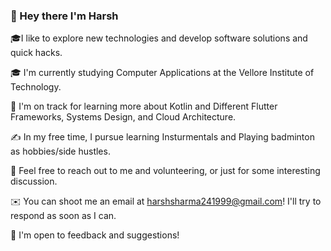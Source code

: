 ### 👋 Hey there I'm Harsh 
🎓I like to explore new technologies and develop software solutions and quick hacks.

🎓 I'm currently studying Computer Applications at the Vellore Institute of Technology.

🌱 I'm on track for learning more about Kotlin and Different Flutter Frameworks, Systems Design, and Cloud Architecture.

✍️ In my free time, I pursue learning Insturmentals and Playing badminton as hobbies/side hustles.

💬 Feel free to reach out to me and volunteering, or just for some interesting discussion.

✉️ You can shoot me an email at harshsharma241999@gmail.com! I'll try to respond as soon as I can.

📄 I'm open to feedback and suggestions!

<!--
**harshsharma1999/harshsharma1999** is a ✨ _special_ ✨ repository because its `README.md` (this file) appears on your GitHub profile.

Here are some ideas to get you started:

🎓I like to explore new technologies and develop software solutions and quick hacks.
🎓 I'm currently studying Computer Applications at the Vellore Institute of Technology.
🌱 I'm on track for learning more about Kotlin and Different Flutter Frameworks, Systems Design, and Cloud Architecture.
✍️ In my free time, I pursue learning Insturmentals and Playing badminton as hobbies/side hustles.
💬 Feel free to reach out to me and volunteering, or just for some interesting discussion.
✉️ You can shoot me an email at harshsharma241999@gmail.com! I'll try to respond as soon as I can.
📄 I'm open to feedback and suggestions!

-->
